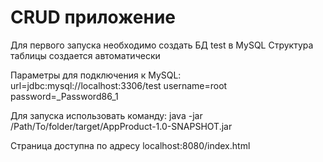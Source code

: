 # CRUD приложение
Для первого запуска необходимо создать БД test в MySQL 
Структура таблицы создается автоматически

Параметры для подключения к MySQL:
url=jdbc:mysql://localhost:3306/test
username=root
password=_Password86_1

Для запуска использовать команду:
java -jar /Path/To/folder/target/AppProduct-1.0-SNAPSHOT.jar

Страница доступна по адресу localhost:8080/index.html

